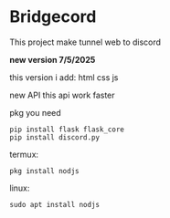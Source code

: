 # Bridgecord
This project make tunnel web to discord

   **new version 7/5/2025**

 this version i add:
  html css js 

  new API this api work faster 

     
pkg you need 

    pip install flask flask_core
    pip install discord.py
    
termux:

    pkg install nodjs

linux: 

    sudo apt install nodjs
